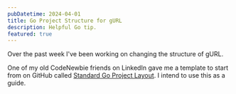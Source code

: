 ```yaml
---
pubDatetime: 2024-04-01
title: Go Project Structure for gURL
description: Helpful Go tip.
featured: true
---
```


Over the past week I've been working on changing the structure of gURL.

One of my old CodeNewbie friends on LinkedIn gave me a template to start from on GitHub called [Standard Go Project Layout](https://github.com/golang-standards/project-layout). I intend to use this as a guide.
